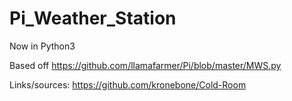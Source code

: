 # Pi_Weather_Station

Now in Python3

Based off https://github.com/llamafarmer/Pi/blob/master/MWS.py

Links/sources: https://github.com/kronebone/Cold-Room
